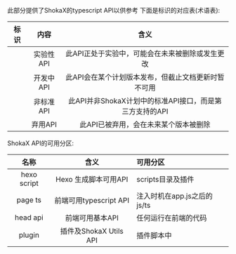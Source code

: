 此部分提供了ShokaX的typescript API以供参考
下面是标识的对应表(术语表):

|                          标识                           |   内容   |                 含义                  |
|:-----------------------------------------------------:|:------:|:-----------------------------------:|
|   <Badge type="tip" text="实验性" vertical="middle" />   | 实验性API |      此API正处于实验中，可能会在未来被删除或发生更改      |
|   <Badge type="tip" text="开发中" vertical="middle" />   | 开发中API |     此API会在某个计划版本发布，但截止文档更新时暂不可用     |
| <Badge type="warning" text="非标准" vertical="middle" /> | 非标准API | 此API并非ShokaX计划中的标准API接口，而是第三方支持的API |
| <Badge type="danger" text="已弃用" vertical="middle" />  | 弃用API  |        此API已被弃用，会在未来某个版本被删除         |

ShokaX API的可用分区:

|     名称      |         含义          | 可用分区                |
|:-----------:|:-------------------:|:--------------------|
| hexo script |   Hexo 生成脚本可用API    | scripts目录及插件        |
|   page ts   | 前端可用typescript API  | 注入时机在app.js之后的js/ts |
|  head api   |      前端可用基本API      | 任何运行在前端的代码          |
|   plugin    | 插件及ShokaX Utils API | 插件脚本中               |